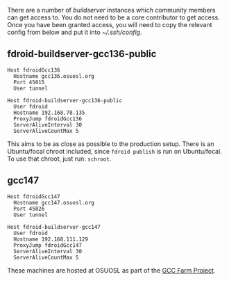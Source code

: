There are a number of _buildserver_ instances which community members can get
access to.  You do not need to be a core contributor to get access.  Once you have been granted access, you will need to copy the relevant config from below and put it into _~/.ssh/config_.


## fdroid-buildserver-gcc136-public

```config
Host fdroidGcc136
  Hostname gcc136.osuosl.org
  Port 45015
  User tunnel

Host fdroid-buildserver-gcc136-public
  User fdroid
  Hostname 192.168.78.135
  ProxyJump fdroidGcc136
  ServerAliveInterval 30
  ServerAliveCountMax 5
```

This aims to be as close as possible to the production setup.  There is an Ubuntu/focal chroot included, since `fdroid publish` is run on Ubuntu/focal.  To use that chroot, just run: `schroot`.


## gcc147

```config
Host fdroidGcc147
  Hostname gcc147.osuosl.org
  Port 45026
  User tunnel

Host fdroid-buildserver-gcc147
  User fdroid
  Hostname 192.168.111.129
  ProxyJump fdroidGcc147
  ServerAliveInterval 30
  ServerAliveCountMax 5

```

These machines are hosted at OSUOSL as part of the [GCC Farm Project](https://cfarm.tetaneutral.net/machines/list/).
